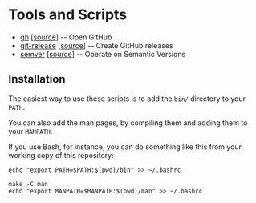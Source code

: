 # Tools and Scripts

* [gh](man/gh.1.md) [[source](bin/gh)] -- Open GitHub
* [git-release](man/git-release.1.md) [[source](bin/git-release)] -- Create GitHub releases
* [semver](man/semver.1.md) [[source](bin/semver)] -- Operate on Semantic Versions

## Installation

The easiest way to use these scripts is to add the `bin/` directory to your `PATH`.

You can also add the man pages, by compiling them and adding them to your `MANPATH`.

If you use Bash, for instance, you can do something like this from your working copy of this repository:

```
echo "export PATH=$PATH:$(pwd)/bin" >> ~/.bashrc

make -C man
echo "export MANPATH=$MANPATH:$(pwd)/man" >> ~/.bashrc
```
